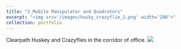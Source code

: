 ```yaml
---
title: "2_Mobile Manipulator and Quadrotors"
excerpt: "<img src='/images/husky_crazyflie_2.png' width='200'>"
collection: portfolio
---
```


Clearpath Huskey and Crazyflies in the corridor of office.
<img src='/images/husky_crazyflie.jpeg'>
